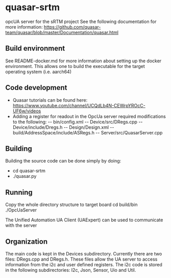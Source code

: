 # quasar-srtm

opcUA server for the sRTM project
See the following documentation for more information:
    https://github.com/quasar-team/quasar/blob/master/Documentation/quasar.html

## Build environment

See README-docker.md for more information about setting up the docker environment. This allows one to build the executable for the target operating system (i.e. aarch64)

## Code development
- Quasar tutorials can be found here: https://www.youtube.com/channel/UCQdLb4N-CEWrpYROcC-UF6w/videos
- Adding a register for readout in the OpcUa server required modifications to the following:
-- bin/config.xml
-- Device/src/DRegs.cpp
-- Device/include/Dregs.h
-- Design/Design.xml
-- build/AddressSpace/include/ASRegs.h
-- Server/src/QuasarServer.cpp

## Building
Building the source code can be done simply by doing:
  - cd quasar-srtm
  - ./quasar.py 


## Running
Copy the whole directory structure to target board
  cd build/bin
  ./OpcUaServer

  The Unified Automation UA Client (UAExpert) can be used to communicate with the server

## Organization
  The main code is kept in the Devices subdirectory. Currently there are two files: DRegs.cpp and DRegs.h. These files allow the UA server to access information from the i2c and user defined registers. The i2c code is stored in the following subdirectories: I2c, Json, Sensor, Uio and Util.
